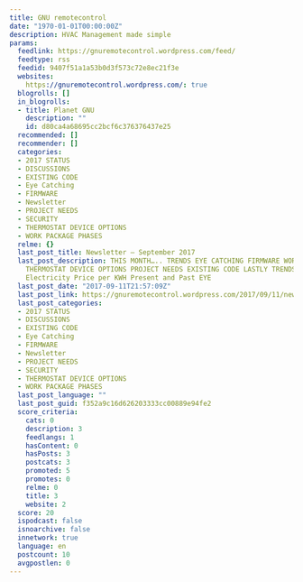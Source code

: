 ```yaml
---
title: GNU remotecontrol
date: "1970-01-01T00:00:00Z"
description: HVAC Management made simple
params:
  feedlink: https://gnuremotecontrol.wordpress.com/feed/
  feedtype: rss
  feedid: 9407f51a1a53b0d3f573c72e8ec21f3e
  websites:
    https://gnuremotecontrol.wordpress.com/: true
  blogrolls: []
  in_blogrolls:
  - title: Planet GNU
    description: ""
    id: d80ca4a68695cc2bcf6c376376437e25
  recommended: []
  recommender: []
  categories:
  - 2017 STATUS
  - DISCUSSIONS
  - EXISTING CODE
  - Eye Catching
  - FIRMWARE
  - Newsletter
  - PROJECT NEEDS
  - SECURITY
  - THERMOSTAT DEVICE OPTIONS
  - WORK PACKAGE PHASES
  relme: {}
  last_post_title: Newsletter – September 2017
  last_post_description: THIS MONTH….. TRENDS EYE CATCHING FIRMWARE WORK PACKAGE PHASES
    THERMOSTAT DEVICE OPTIONS PROJECT NEEDS EXISTING CODE LASTLY TRENDS United States
    Electricity Price per KWH Present and Past EYE
  last_post_date: "2017-09-11T21:57:09Z"
  last_post_link: https://gnuremotecontrol.wordpress.com/2017/09/11/newsletter-september-2017/
  last_post_categories:
  - 2017 STATUS
  - DISCUSSIONS
  - EXISTING CODE
  - Eye Catching
  - FIRMWARE
  - Newsletter
  - PROJECT NEEDS
  - SECURITY
  - THERMOSTAT DEVICE OPTIONS
  - WORK PACKAGE PHASES
  last_post_language: ""
  last_post_guid: f352a9c16d626203333cc00889e94fe2
  score_criteria:
    cats: 0
    description: 3
    feedlangs: 1
    hasContent: 0
    hasPosts: 3
    postcats: 3
    promoted: 5
    promotes: 0
    relme: 0
    title: 3
    website: 2
  score: 20
  ispodcast: false
  isnoarchive: false
  innetwork: true
  language: en
  postcount: 10
  avgpostlen: 0
---
```

